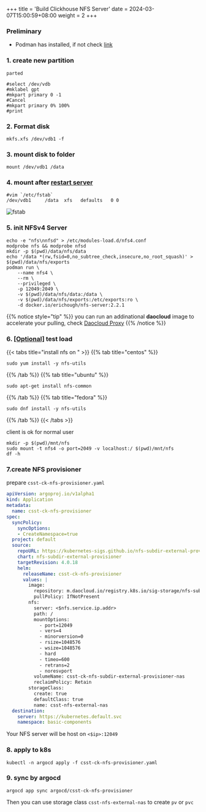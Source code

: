 +++
title = 'Build Clickhouse NFS Server'
date = 2024-03-07T15:00:59+08:00
weight = 2
+++

### Preliminary
- Podman has installed, if not check [link](kubernetes/conatiner/podman/index.html)

### 1.  create new partition

```shell
parted

#select /dev/vdb 
#mklabel gpt 
#mkpart primary 0 -1
#Cancel
#mkpart primary 0% 100%
#print
```

### 2. Format disk
```shell
mkfs.xfs /dev/vdb1 -f
```

### 3. mount disk to folder
```shell
mount /dev/vdb1 /data
```

### 4.  mount after [restart server]()
```shell
#vim `/etc/fstab` 
/dev/vdb1     /data  xfs   defaults   0 0
```
![fstab](../../asset/fstab.png)

### 5. init NFSv4 Server
```shell
echo -e "nfs\nnfsd" > /etc/modules-load.d/nfs4.conf
modprobe nfs && modprobe nfsd
mkdir -p $(pwd)/data/nfs/data
echo '/data *(rw,fsid=0,no_subtree_check,insecure,no_root_squash)' > $(pwd)/data/nfs/exports
podman run \
    --name nfs4 \
    --rm \
    --privileged \
    -p 12049:2049 \
    -v $(pwd)/data/nfs/data:/data \
    -v $(pwd)/data/nfs/exports:/etc/exports:ro \
    -d docker.io/erichough/nfs-server:2.2.1
```

{{% notice style="tip" %}}
you can run an addinational **daocloud** image to accelerate your pulling, check [Daocloud Proxy](daocloud/index.html)
{{% /notice %}}

### 6. [[Optional]]() test load
{{< tabs title="install nfs on " >}}
{{% tab title="centos" %}}
```shell
sudo yum install -y nfs-utils
```
{{% /tab %}}
{{% tab title="ubuntu" %}}
```shell
sudo apt-get install nfs-common
```
{{% /tab %}}
{{% tab title="fedora" %}}
```shell
sudo dnf install -y nfs-utils
```
{{% /tab %}}
{{< /tabs >}}

client is ok for normal user
```shell
mkdir -p $(pwd)/mnt/nfs
sudo mount -t nfs4 -o port=2049 -v localhost:/ $(pwd)/mnt/nfs
df -h
```

### 7.create NFS provisioner
prepare `csst-ck-nfs-provisioner.yaml`
```yaml
apiVersion: argoproj.io/v1alpha1
kind: Application
metadata:
  name: csst-ck-nfs-provisioner
spec:
  syncPolicy:
    syncOptions:
    - CreateNamespace=true
  project: default
  source:
    repoURL: https://kubernetes-sigs.github.io/nfs-subdir-external-provisioner
    chart: nfs-subdir-external-provisioner
    targetRevision: 4.0.18
    helm:
      releaseName: csst-ck-nfs-provisioner
      values: |
        image:
          repository: m.daocloud.io/registry.k8s.io/sig-storage/nfs-subdir-external-provisioner
          pullPolicy: IfNotPresent
        nfs:
          server: <$nfs.service.ip.addr>
          path: /
          mountOptions:
            - port=12049
            - vers=4
            - minorversion=0
            - rsize=1048576
            - wsize=1048576
            - hard
            - timeo=600
            - retrans=2
            - noresvport
          volumeName: csst-ck-nfs-subdir-external-provisioner-nas
          reclaimPolicy: Retain
        storageClass:
          create: true
          defaultClass: true
          name: csst-nfs-external-nas        
  destination:
    server: https://kubernetes.default.svc
    namespace: basic-components
```
Your NFS server will be host on `<$ip>:12049`

### 8. apply to k8s
```shell
kubectl -n argocd apply -f csst-ck-nfs-provisioner.yaml
```

### 9. sync by argocd
```shell
argocd app sync argocd/csst-ck-nfs-provisioner
```

Then you can use storage class `csst-nfs-external-nas` to create `pv` or `pvc`